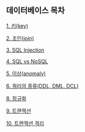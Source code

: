 ## 데이터베이스 목차

<!-- 아래 내용은 예시이니, 지우고 작성해주세요. -->

[1. 키(key)](<https://github.com/Hyeondoonge/cs-interview-for-beginner/blob/main/database/%ED%82%A4(key).md>)

[2. 조인(join)](<https://github.com/Hyeondoonge/cs-interview-for-beginner/blob/main/database/%EC%A1%B0%EC%9D%B8(join).md>)

[3. SQL Injection](https://github.com/Hyeondoonge/cs-interview-for-beginner/blob/main/database/SQL%20Injection.md)

[4. SQL vs NoSQL](https://github.com/Hyeondoonge/cs-interview-for-beginner/blob/main/database/SQL%20vs%20NoSQL.md)

[5. 이상(anomaly)](<https://github.com/Hyeondoonge/cs-interview-for-beginner/blob/main/database/%EC%9D%B4%EC%83%81(Anomaly).md>)

[6. 쿼리의 종류(DDL, DML, DCL)](<https://github.com/Hyeondoonge/cs-interview-for-beginner/blob/main/database/%EC%BF%BC%EB%A6%AC%20%EC%A2%85%EB%A5%98(DDL%2C%20DML%2C%20DCL).md>)

[8. 정규화](https://github.com/Hyeondoonge/cs-interview-for-beginner/blob/main/database/%EC%A0%95%EA%B7%9C%ED%99%94.md)

[9. 트랜잭션](https://github.com/Hyeondoonge/cs-interview-for-beginner/blob/main/database/%ED%8A%B8%EB%9E%9C%EC%9E%AD%EC%85%98.md)

[10. 트랜잭션 격리](https://github.com/Hyeondoonge/cs-interview-for-beginner/blob/main/database/%ED%8A%B8%EB%9E%9C%EC%9E%AD%EC%85%98%20%EA%B2%A9%EB%A6%AC%ED%98%84%EC%83%81.md)
